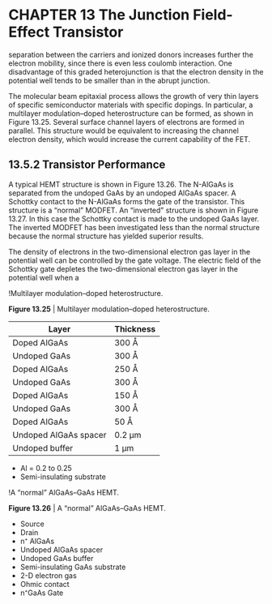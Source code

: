 # CHAPTER 13 The Junction Field-Effect Transistor

separation between the carriers and ionized donors increases further the electron mobility, since there is even less coulomb interaction. One disadvantage of this graded heterojunction is that the electron density in the potential well tends to be smaller than in the abrupt junction.

The molecular beam epitaxial process allows the growth of very thin layers of specific semiconductor materials with specific dopings. In particular, a multilayer modulation–doped heterostructure can be formed, as shown in Figure 13.25. Several surface channel layers of electrons are formed in parallel. This structure would be equivalent to increasing the channel electron density, which would increase the current capability of the FET.

## 13.5.2 Transistor Performance

A typical HEMT structure is shown in Figure 13.26. The N-AlGaAs is separated from the undoped GaAs by an undoped AlGaAs spacer. A Schottky contact to the N-AlGaAs forms the gate of the transistor. This structure is a “normal” MODFET. An “inverted” structure is shown in Figure 13.27. In this case the Schottky contact is made to the undoped GaAs layer. The inverted MODFET has been investigated less than the normal structure because the normal structure has yielded superior results.

The density of electrons in the two-dimensional electron gas layer in the potential well can be controlled by the gate voltage. The electric field of the Schottky gate depletes the two-dimensional electron gas layer in the potential well when a

!Multilayer modulation–doped heterostructure.

**Figure 13.25** | Multilayer modulation–doped heterostructure.

| Layer                  | Thickness |
|------------------------|-----------|
| Doped AlGaAs           | 300 Å     |
| Undoped GaAs           | 300 Å     |
| Doped AlGaAs           | 250 Å     |
| Undoped GaAs           | 300 Å     |
| Doped AlGaAs           | 150 Å     |
| Undoped GaAs           | 300 Å     |
| Doped AlGaAs           | 50 Å      |
| Undoped AlGaAs spacer  | 0.2 μm    |
| Undoped buffer         | 1 μm      |

- Al = 0.2 to 0.25
- Semi-insulating substrate

!A “normal” AlGaAs–GaAs HEMT.

**Figure 13.26** | A “normal” AlGaAs–GaAs HEMT.

- Source
- Drain
- n⁺ AlGaAs
- Undoped AlGaAs spacer
- Undoped GaAs buffer
- Semi-insulating GaAs substrate
- 2-D electron gas
- Ohmic contact
- n⁺GaAs Gate